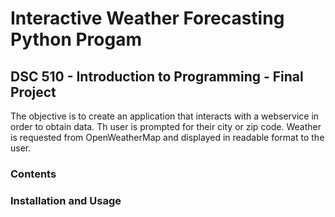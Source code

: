 # Interactive Weather Forecasting Python Progam
## DSC 510 - Introduction to Programming - Final Project

The objective is to create an application that interacts with a webservice in order to obtain data. Th user is prompted for their city or zip code.  Weather is requested from OpenWeatherMap and displayed in readable format to the user.

### Contents

### Installation and Usage

